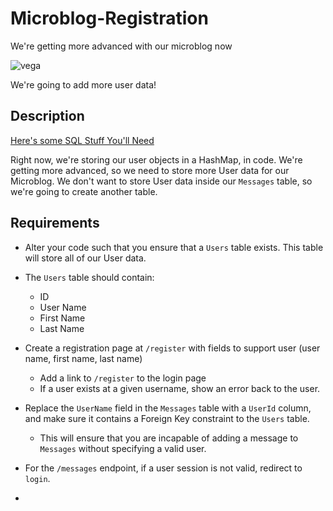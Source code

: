 # Microblog-Registration
We're getting more advanced with our microblog now

![vega]



We're going to add more user data!

## Description

[Here's some SQL Stuff You'll Need](https://gist.github.com/raynjamin/ed745a479f31505095ee9163095fa2d7)

Right now, we're storing our user objects in a HashMap, in code. We're getting more advanced, so we need to store more User data for our Microblog. We don't want to store User data inside our `Messages` table, so we're going to create another table.

## Requirements
* Alter your code such that you ensure that a `Users` table exists. This table will store all of our User data.
* The `Users` table should contain:
  * ID
  * User Name
  * First Name
  * Last Name
* Create a registration page at `/register` with fields to support user (user name, first name, last name)
  * Add a link to `/register` to the login page
  * If a user exists at a given username, show an error back to the user.
  
* Replace the `UserName` field in the `Messages` table with a `UserId` column, and make sure it contains a Foreign Key constraint to the `Users` table.
  * This will ensure that you are incapable of adding a message to `Messages` without specifying a valid user.
  
* For the `/messages` endpoint, if a user session is not valid, redirect to `login`.
* 

[vega]: http://i.imgur.com/RBWxUYd.png
